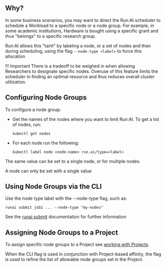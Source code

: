 ## Why?

In some business scenarios, you may want to direct the Run:AI scheduler to schedule a Workload to a specific node or a node group. For example, in some academic institutions, Hardware is bought using a specific grant and thus "belongs" to a specific research group.

Run:AI allows this "taint" by labeling a node, or a set of nodes and then during scheduling, using the flag `--node-type <label>` to force this allocation

!!! Important
    There is a tradeoff to be weighed in when allowing Researchers to designate specific nodes. Overuse of this feature limits the scheduler in finding an optimal resource and thus reduces overall cluster utilization.


## Configuring Node Groups

To configure a node group:

*   Get the names of the nodes where you want to limit Run:AI. To get a list of nodes, run:

        kubectl get nodes

*   For each node run the following:

        kubectl label node <node-name> run.ai/type=<label>

The same value can be set to a single node, or for multiple nodes.

A node can only be set with a single value

## Using Node Groups via the CLI

Use the node type label with the --node-type flag, such as:

    runai submit job1 ... --node-type "my-nodes"

See the [runai submit](../../Researcher/cli-reference/runai-submit.md) documentation for further information

## Assigning Node Groups to a Project

To assign specific node groups to a Project see [working with Projects](../admin-ui-setup/project-setup.md).

When the CLI flag is used in conjunction with Project-based affinity, the flag is used to refine the list of allowable node groups set in the Project.